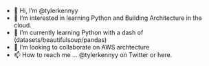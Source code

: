 - 👋 Hi, I’m @tylerkennyy
- 👀 I’m interested in learning Python and Building Architecture in the cloud.
- 🌱 I’m currently learning Python with a dash of (datasets/beautifulsoup/pandas)
- 💞️ I’m looking to collaborate on AWS archtecture
- 📫 How to reach me ... @tylerkennyy on Twitter or here. 
